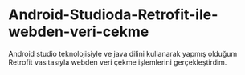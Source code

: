 # Android-Studioda-Retrofit-ile-webden-veri-cekme
 Android studio teknolojisiyle ve java dilini kullanarak yapmış olduğum Retrofit vasıtasıyla webden veri çekme işlemlerini gerçekleştirdim.
